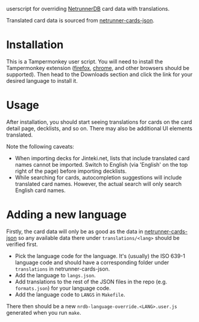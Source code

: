 userscript for overriding [NetrunnerDB](https://netrunnerdb.com) card data with translations.

Translated card data is sourced from [netrunner-cards-json](https://github.com/NetrunnerDB/netrunner-cards-json).

# Installation

This is a Tampermonkey user script. You will need to install the Tampermonkey extension
([firefox](https://addons.mozilla.org/en/firefox/addon/tampermonkey/),
[chrome](https://chrome.google.com/webstore/detail/tampermonkey/dhdgffkkebhmkfjojejmpbldmpobfkfo),
and other browsers should be supported). Then head to the Downloads section and click the link for
your desired language to install it.

# Usage

After installation, you should start seeing translations for cards on the card detail page,
decklists, and so on. There may also be additional UI elements translated.

Note the following caveats:
- When importing decks for Jinteki.net, lists that include translated card names cannot be
  imported. Switch to English (via 'English' on the top right of the page) before importing
  decklists.
- While searching for cards, autocompletion suggestions will include translated card names. However,
  the actual search will only search English card names.

# Adding a new language

Firstly, the card data will only be as good as the data in
[netrunner-cards-json](https://github.com/NetrunnerDB/netrunner-cards-json) so any available data
there under `translations/<lang>` should be verified first.

- Pick the language code for the language. It's (usually) the ISO 639-1 language code and should
  have a corresponding folder under `translations` in netrunner-cards-json.
- Add the language to `langs.json`.
- Add translations to the rest of the JSON files in the repo (e.g. `formats.json`) for your
  language code.
- Add the language code to `LANGS` in `Makefile`.

There then should be a new `nrdb-language-override.<LANG>.user.js` generated when you run `make`.
